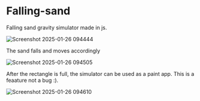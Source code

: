 # Falling-sand
Falling sand gravity simulator made in js.

![Screenshot 2025-01-26 094444](https://github.com/user-attachments/assets/04754349-fabe-4a3b-89ec-911689636801)

The sand falls and moves accordingly 


![Screenshot 2025-01-26 094505](https://github.com/user-attachments/assets/26002ea8-1735-4ae6-bfa2-9d1365c5c609)


After the rectangle is full, the simulator can be used as a paint app. This is a feaature not a bug :). 


![Screenshot 2025-01-26 094610](https://github.com/user-attachments/assets/5c2322c5-9e46-4062-b9c9-fd7d4a75ce2a)
